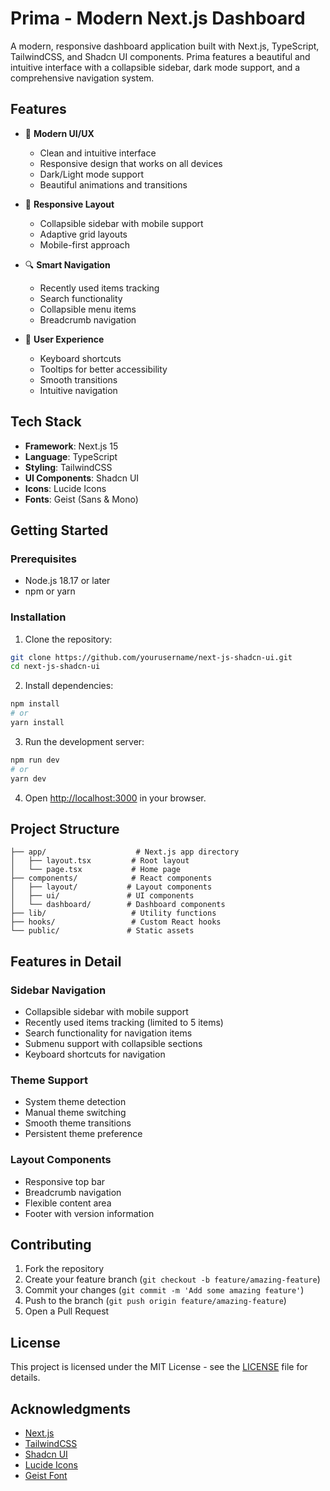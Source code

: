 # Prima - Modern Next.js Dashboard

A modern, responsive dashboard application built with Next.js, TypeScript, TailwindCSS, and Shadcn UI components. Prima features a beautiful and intuitive interface with a collapsible sidebar, dark mode support, and a comprehensive navigation system.

## Features

- 🎨 **Modern UI/UX**
  - Clean and intuitive interface
  - Responsive design that works on all devices
  - Dark/Light mode support
  - Beautiful animations and transitions

- 📱 **Responsive Layout**
  - Collapsible sidebar with mobile support
  - Adaptive grid layouts
  - Mobile-first approach

- 🔍 **Smart Navigation**
  - Recently used items tracking
  - Search functionality
  - Collapsible menu items
  - Breadcrumb navigation

- 🎯 **User Experience**
  - Keyboard shortcuts
  - Tooltips for better accessibility
  - Smooth transitions
  - Intuitive navigation

## Tech Stack

- **Framework**: Next.js 15
- **Language**: TypeScript
- **Styling**: TailwindCSS
- **UI Components**: Shadcn UI
- **Icons**: Lucide Icons
- **Fonts**: Geist (Sans & Mono)

## Getting Started

### Prerequisites

- Node.js 18.17 or later
- npm or yarn

### Installation

1. Clone the repository:
```bash
git clone https://github.com/yourusername/next-js-shadcn-ui.git
cd next-js-shadcn-ui
```

2. Install dependencies:
```bash
npm install
# or
yarn install
```

3. Run the development server:
```bash
npm run dev
# or
yarn dev
```

4. Open [http://localhost:3000](http://localhost:3000) in your browser.

## Project Structure

```
├── app/                    # Next.js app directory
│   ├── layout.tsx         # Root layout
│   └── page.tsx           # Home page
├── components/            # React components
│   ├── layout/           # Layout components
│   ├── ui/               # UI components
│   └── dashboard/        # Dashboard components
├── lib/                   # Utility functions
├── hooks/                 # Custom React hooks
└── public/               # Static assets
```

## Features in Detail

### Sidebar Navigation

- Collapsible sidebar with mobile support
- Recently used items tracking (limited to 5 items)
- Search functionality for navigation items
- Submenu support with collapsible sections
- Keyboard shortcuts for navigation

### Theme Support

- System theme detection
- Manual theme switching
- Smooth theme transitions
- Persistent theme preference

### Layout Components

- Responsive top bar
- Breadcrumb navigation
- Flexible content area
- Footer with version information

## Contributing

1. Fork the repository
2. Create your feature branch (`git checkout -b feature/amazing-feature`)
3. Commit your changes (`git commit -m 'Add some amazing feature'`)
4. Push to the branch (`git push origin feature/amazing-feature`)
5. Open a Pull Request

## License

This project is licensed under the MIT License - see the [LICENSE](LICENSE) file for details.

## Acknowledgments

- [Next.js](https://nextjs.org/)
- [TailwindCSS](https://tailwindcss.com/)
- [Shadcn UI](https://ui.shadcn.com/)
- [Lucide Icons](https://lucide.dev/)
- [Geist Font](https://vercel.com/font) 
